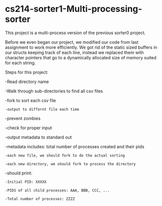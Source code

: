 # cs214-sorter1-Multi-processing-sorter
This project is a multi-process version of the previous sorter0 project.

Before we even began our project, we modified our code from last assignment to work more efficiently. We got rid of the static sized  buffers in our structs keeping track of each line, instead we replaced them with character pointers that go to a dynamically allocated size of memory suited for each string.

Steps for this project:

-Read directory name

-Walk through sub-directories to find all csv files

-fork to sort each csv file

    -output to differnt file each time
    
-prevent zombies

-check for proper input

-output metadata to standard out

  -metadata includes: total number of processes created and their pids
  
    -each new file, we should fork to do the actual sorting
    
    -each new directory, we should fork to process the directory
    
  -should print:
  
    -Initial PID: XXXXX
    
    -PIDS of all child processes: AAA, BBB, CCC, ...
    
    -Total number of processes: ZZZZ
    

